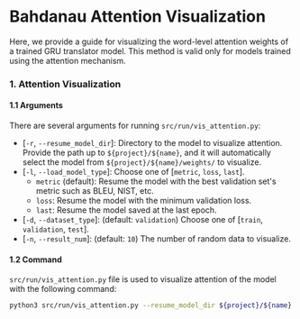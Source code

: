 # Bahdanau Attention Visualization
Here, we provide a guide for visualizing the word-level attention weights of a trained GRU translator model.
This method is valid only for models trained using the attention mechanism.

### 1. Attention Visualization
#### 1.1 Arguments
There are several arguments for running `src/run/vis_attention.py`:
* [`-r`, `--resume_model_dir`]: Directory to the model to visualize attention. Provide the path up to `${project}/${name}`, and it will automatically select the model from `${project}/${name}/weights/` to visualize.
* [`-l`, `--load_model_type`]: Choose one of [`metric`, `loss`, `last`].
    * `metric` (default): Resume the model with the best validation set's metric such as BLEU, NIST, etc.
    * `loss`: Resume the model with the minimum validation loss.
    * `last`: Resume the model saved at the last epoch.
* [`-d`, `--dataset_type`]: (default: `validation`) Choose one of [`train`, `validation`, `test`].
* [`-n`, `--result_num`]: (default: `10`) The number of random data to visualize.


#### 1.2 Command
`src/run/vis_attention.py` file is used to visualize attention of the model with the following command:
```bash
python3 src/run/vis_attention.py --resume_model_dir ${project}/${name}
```